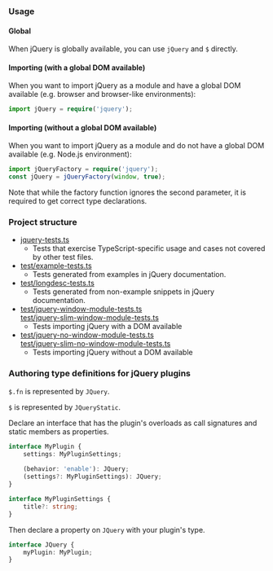 ### Usage

#### Global

When jQuery is globally available, you can use `jQuery` and `$` directly.

#### Importing (with a global DOM available)

When you want to import jQuery as a module and have a global DOM available (e.g. browser and browser-like environments):

```typescript
import jQuery = require('jquery');
```

#### Importing (without a global DOM available)

When you want to import jQuery as a module and do not have a global DOM available (e.g. Node.js environment):

```typescript
import jQueryFactory = require('jquery');
const jQuery = jQueryFactory(window, true);
```

Note that while the factory function ignores the second parameter, it is required to get correct type declarations.

### Project structure

- [jquery-tests.ts](jquery-tests.ts)
    - Tests that exercise TypeScript-specific usage and cases not covered by other test files.
- [test/example-tests.ts](test/example-tests.ts)
    - Tests generated from examples in jQuery documentation.
- [test/longdesc-tests.ts](test/longdesc-tests.ts)
    - Tests generated from non-example snippets in jQuery documentation.
- [test/jquery-window-module-tests.ts](test/jquery-window-module-tests.ts)<br>
  [test/jquery-slim-window-module-tests.ts](test/jquery-slim-window-module-tests.ts)
    - Tests importing jQuery with a DOM available
- [test/jquery-no-window-module-tests.ts](test/jquery-no-window-module-tests.ts)<br>
  [test/jquery-slim-no-window-module-tests.ts](test/jquery-slim-no-window-module-tests.ts)
    - Tests importing jQuery without a DOM available

### Authoring type definitions for jQuery plugins

`$.fn` is represented by `JQuery`.

`$` is represented by `JQueryStatic`.

Declare an interface that has the plugin's overloads as call signatures and static members as properties.

```typescript
interface MyPlugin {
    settings: MyPluginSettings;
    
    (behavior: 'enable'): JQuery;
    (settings?: MyPluginSettings): JQuery;
}

interface MyPluginSettings {
    title?: string;
}
```

Then declare a property on `JQuery` with your plugin's type.

```typescript
interface JQuery {
    myPlugin: MyPlugin;
}
```
